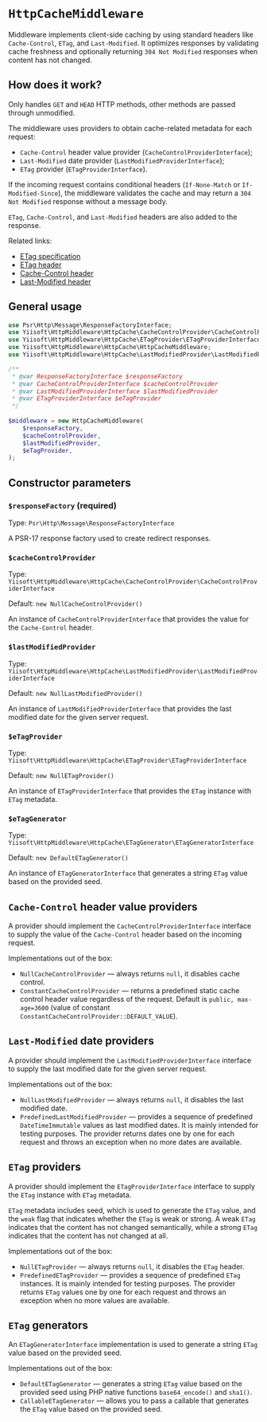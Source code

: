# `HttpCacheMiddleware`

Middleware implements client-side caching by using standard headers like `Cache-Control`, `ETag`, and `Last-Modified`.
It optimizes responses by validating cache freshness and optionally returning `304 Not Modified` responses when content 
has not changed.

## How does it work?

Only handles `GET` and `HEAD` HTTP methods, other methods are passed through unmodified.

The middleware uses providers to obtain cache-related metadata for each request:

- `Cache-Control` header value provider (`CacheControlProviderInterface`);
- `Last-Modified` date provider (`LastModifiedProviderInterface`);
- `ETag` provider (`ETagProviderInterface`).

If the incoming request contains conditional headers (`If-None-Match` or `If-Modified-Since`), the middleware validates
the cache and may return a `304 Not Modified` response without a message body.

`ETag`, `Cache-Control`, and `Last-Modified` headers are also added to the response.

Related links:

- [ETag specification](https://datatracker.ietf.org/doc/html/rfc7232#section-2.3)
- [ETag header](https://developer.mozilla.org/docs/Web/HTTP/Reference/Headers/ETag)
- [Cache-Control header](https://developer.mozilla.org/docs/Web/HTTP/Reference/Headers/Cache-Control)
- [Last-Modified header](https://developer.mozilla.org/docs/Web/HTTP/Reference/Headers/Last-Modified)

## General usage

```php
use Psr\Http\Message\ResponseFactoryInterface;
use Yiisoft\HttpMiddleware\HttpCache\CacheControlProvider\CacheControlProviderInterface;
use Yiisoft\HttpMiddleware\HttpCache\ETagProvider\ETagProviderInterface;
use Yiisoft\HttpMiddleware\HttpCache\HttpCacheMiddleware;
use Yiisoft\HttpMiddleware\HttpCache\LastModifiedProvider\LastModifiedProviderInterface;

/**
 * @var ResponseFactoryInterface $responseFactory
 * @var CacheControlProviderInterface $cacheControlProvider
 * @var LastModifiedProviderInterface $lastModifiedProvider
 * @var ETagProviderInterface $eTagProvider 
 */
 
$middleware = new HttpCacheMiddleware(
    $responseFactory,
    $cacheControlProvider,
    $lastModifiedProvider,
    $eTagProvider,
);
```

## Constructor parameters

### `$responseFactory` (required)

Type: `Psr\Http\Message\ResponseFactoryInterface`

A PSR-17 response factory used to create redirect responses.

### `$cacheControlProvider`

Type: `Yiisoft\HttpMiddleware\HttpCache\CacheControlProvider\CacheControlProviderInterface`

Default: `new NullCacheControlProvider()`

An instance of `CacheControlProviderInterface` that provides the value for the `Cache-Control` header.

### `$lastModifiedProvider`

Type: `Yiisoft\HttpMiddleware\HttpCache\LastModifiedProvider\LastModifiedProviderInterface`

Default: `new NullLastModifiedProvider()`

An instance of `LastModifiedProviderInterface` that provides the last modified date for the given server request.

### `$eTagProvider`

Type: `Yiisoft\HttpMiddleware\HttpCache\ETagProvider\ETagProviderInterface`

Default: `new NullETagProvider()`

An instance of `ETagProviderInterface` that provides the `ETag` instance with `ETag` metadata.

### `$eTagGenerator`

Type: `Yiisoft\HttpMiddleware\HttpCache\ETagGenerator\ETagGeneratorInterface`

Default: `new DefaultETagGenerator()`

An instance of `ETagGeneratorInterface` that generates a string `ETag` value based on the provided seed.

## `Cache-Control` header value providers

A provider should implement the `CacheControlProviderInterface` interface to supply the value of the `Cache-Control` 
header based on the incoming request.

Implementations out of the box:

- `NullCacheControlProvider` — always returns `null`, it disables cache control.
- `ConstantCacheControlProvider` — returns a predefined static cache control header value regardless of the request.
  Default is `public, max-age=3600` (value of constant `ConstantCacheControlProvider::DEFAULT_VALUE`).

## `Last-Modified` date providers

A provider should implement the `LastModifiedProviderInterface` interface to supply the last modified date for the given
server request.

Implementations out of the box:

- `NullLastModifiedProvider` — always returns `null`, it disables the last modified date.
- `PredefinedLastModifiedProvider` — provides a sequence of predefined `DateTimeImmutable` values as last modified
  dates. It is mainly intended for testing purposes. The provider returns dates one by one for each request and throws
  an exception when no more dates are available.

## `ETag` providers

A provider should implement the `ETagProviderInterface` interface to supply the `ETag` instance with `ETag` metadata.

`ETag` metadata includes seed, which is used to generate the `ETag` value, and the `weak` flag that indicates whether the
`ETag` is weak or strong. A weak `ETag` indicates that the content has not changed semantically, while a strong `ETag`
indicates that the content has not changed at all.

Implementations out of the box:

- `NullETagProvider` — always returns `null`, it disables the `ETag` header.
- `PredefinedETagProvider` — provides a sequence of predefined `ETag` instances. It is mainly intended for testing
  purposes. The provider returns `ETag` values one by one for each request and throws an exception when no more values
  are available.

## `ETag` generators

An `ETagGeneratorInterface` implementation is used to generate a string `ETag` value based on the provided seed.

Implementations out of the box:

- `DefaultETagGenerator` — generates a string `ETag` value based on the provided seed using PHP native functions 
  `base64_encode()` and `sha1()`.
- `CallableETagGenerator` — allows you to pass a callable that generates the `ETag` value based on the provided seed.
